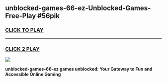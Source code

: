 
## unblocked-games-66-ez-Unblocked-Games-Free-Play #56pik
<h3>
<a href="https://us.freeplayer.one?title=unblocked-games-66-ez&ref=9M">CLICK TO PLAY</a></h3>
<hr>

<h3>
<a href="https://us.freeplayer.one?title=unblocked-games-66-ez&ref=9M">CLICK 2 PLAY</a>
  
</h3>

<a href="https://us.freeplayer.one?title=unblocked-games-66-ez&ref=9M"><img src="https://clearcache.store/games.png"></a>


**unblocked-games-66-ez games unblocked: Your Gateway to Fun and Accessible Online Gaming**
